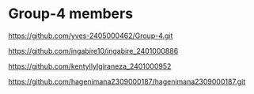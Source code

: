 # Group-4 members
https://github.com/yves-2405000462/Group-4.git

https://github.com/ingabire10/ingabire_2401000886

https://github.com/kentyllyIgiraneza_2401000952

https://github.com/hagenimana2309000187/hagenimana2309000187.git

